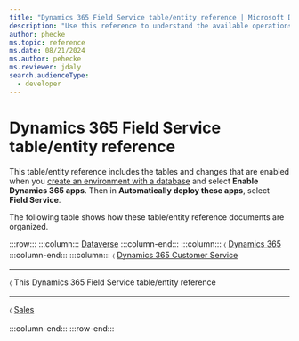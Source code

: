 ```yaml
---
title: "Dynamics 365 Field Service table/entity reference | Microsoft Docs"
description: "Use this reference to understand the available operations that can be performed for specific tables, the default columns/attributes of each table/entity and the relationships between tables in Dynamics 365 Field Service "
author: phecke
ms.topic: reference
ms.date: 08/21/2024
ms.author: pehecke
ms.reviewer: jdaly
search.audienceType: 
  - developer
---
```

# Dynamics 365 Field Service table/entity reference

This table/entity reference includes the tables and changes that are enabled when you [create an environment with a database](/power-platform/admin/create-environment#create-an-environment-with-a-database) and select **Enable Dynamics 365 apps**. Then in **Automatically deploy these apps**, select **Field Service**.


The following table shows how these table/entity reference documents are organized.

:::row:::
   :::column:::
      [Dataverse](/power-apps/developer/data-platform/reference/about-entity-reference)
   :::column-end:::
   :::column:::
      &#9001; [Dynamics 365](../../developer/about-entity-reference.md)
   :::column-end:::
      :::column:::
      &#9001; [Dynamics 365 Customer Service](../../customer-service/develop/reference/about-entity-reference.md)<hr />
      &#9001; This Dynamics 365 Field Service table/entity reference<hr />
      &#9001; [Sales](../../sales/developer/reference/about-entity-reference.md)
      
   :::column-end:::
:::row-end:::